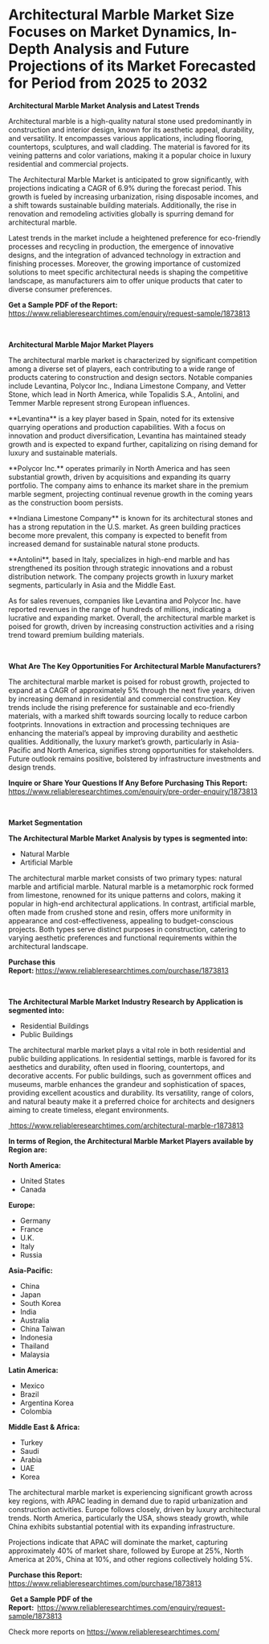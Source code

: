 <p><h1>Architectural Marble Market Size Focuses on Market Dynamics, In-Depth Analysis and Future Projections of its Market Forecasted for Period from 2025 to 2032</h1></p><p><strong>Architectural Marble Market Analysis and Latest Trends</strong></p>
<p><p>Architectural marble is a high-quality natural stone used predominantly in construction and interior design, known for its aesthetic appeal, durability, and versatility. It encompasses various applications, including flooring, countertops, sculptures, and wall cladding. The material is favored for its veining patterns and color variations, making it a popular choice in luxury residential and commercial projects.</p><p>The Architectural Marble Market is anticipated to grow significantly, with projections indicating a CAGR of 6.9% during the forecast period. This growth is fueled by increasing urbanization, rising disposable incomes, and a shift towards sustainable building materials. Additionally, the rise in renovation and remodeling activities globally is spurring demand for architectural marble. </p><p>Latest trends in the market include a heightened preference for eco-friendly processes and recycling in production, the emergence of innovative designs, and the integration of advanced technology in extraction and finishing processes. Moreover, the growing importance of customized solutions to meet specific architectural needs is shaping the competitive landscape, as manufacturers aim to offer unique products that cater to diverse consumer preferences.</p></p>
<p><strong>Get a Sample PDF of the Report:&nbsp;</strong> <a href="https://www.reliableresearchtimes.com/enquiry/request-sample/1873813?utm_campaign=2629&utm_medium=2&utm_source=Github&utm_content=ia&utm_term=31032025&utm_id=architectural-marble">https://www.reliableresearchtimes.com/enquiry/request-sample/1873813</a></p>
<p>&nbsp;</p>
<p><strong>Architectural Marble Major Market Players</strong></p>
<p><p>The architectural marble market is characterized by significant competition among a diverse set of players, each contributing to a wide range of products catering to construction and design sectors. Notable companies include Levantina, Polycor Inc., Indiana Limestone Company, and Vetter Stone, which lead in North America, while Topalidis S.A., Antolini, and Temmer Marble represent strong European influences.</p><p>**Levantina** is a key player based in Spain, noted for its extensive quarrying operations and production capabilities. With a focus on innovation and product diversification, Levantina has maintained steady growth and is expected to expand further, capitalizing on rising demand for luxury and sustainable materials.</p><p>**Polycor Inc.** operates primarily in North America and has seen substantial growth, driven by acquisitions and expanding its quarry portfolio. The company aims to enhance its market share in the premium marble segment, projecting continual revenue growth in the coming years as the construction boom persists.</p><p>**Indiana Limestone Company** is known for its architectural stones and has a strong reputation in the U.S. market. As green building practices become more prevalent, this company is expected to benefit from increased demand for sustainable natural stone products.</p><p>**Antolini**, based in Italy, specializes in high-end marble and has strengthened its position through strategic innovations and a robust distribution network. The company projects growth in luxury market segments, particularly in Asia and the Middle East.</p><p>As for sales revenues, companies like Levantina and Polycor Inc. have reported revenues in the range of hundreds of millions, indicating a lucrative and expanding market. Overall, the architectural marble market is poised for growth, driven by increasing construction activities and a rising trend toward premium building materials.</p></p>
<p>&nbsp;</p>
<p><strong>What Are The Key Opportunities For Architectural Marble Manufacturers?</strong></p>
<p><p>The architectural marble market is poised for robust growth, projected to expand at a CAGR of approximately 5% through the next five years, driven by increasing demand in residential and commercial construction. Key trends include the rising preference for sustainable and eco-friendly materials, with a marked shift towards sourcing locally to reduce carbon footprints. Innovations in extraction and processing techniques are enhancing the material’s appeal by improving durability and aesthetic qualities. Additionally, the luxury market’s growth, particularly in Asia-Pacific and North America, signifies strong opportunities for stakeholders. Future outlook remains positive, bolstered by infrastructure investments and design trends.</p></p>
<p><strong>Inquire or Share Your Questions If Any Before Purchasing This Report:</strong> <a href="https://www.reliableresearchtimes.com/enquiry/pre-order-enquiry/1873813?utm_campaign=2629&utm_medium=2&utm_source=Github&utm_content=ia&utm_term=31032025&utm_id=architectural-marble">https://www.reliableresearchtimes.com/enquiry/pre-order-enquiry/1873813</a></p>
<p>&nbsp;</p>
<p><strong>Market Segmentation</strong></p>
<p><strong>The Architectural Marble Market Analysis by types is segmented into:</strong></p>
<p><ul><li>Natural Marble</li><li>Artificial Marble</li></ul></p>
<p><p>The architectural marble market consists of two primary types: natural marble and artificial marble. Natural marble is a metamorphic rock formed from limestone, renowned for its unique patterns and colors, making it popular in high-end architectural applications. In contrast, artificial marble, often made from crushed stone and resin, offers more uniformity in appearance and cost-effectiveness, appealing to budget-conscious projects. Both types serve distinct purposes in construction, catering to varying aesthetic preferences and functional requirements within the architectural landscape.</p></p>
<p><strong>Purchase this Report:&nbsp;</strong><a href="https://www.reliableresearchtimes.com/purchase/1873813?utm_campaign=2629&utm_medium=2&utm_source=Github&utm_content=ia&utm_term=31032025&utm_id=architectural-marble">https://www.reliableresearchtimes.com/purchase/1873813</a></p>
<p>&nbsp;</p>
<p><strong>The Architectural Marble Market Industry Research by Application is segmented into:</strong></p>
<p><ul><li>Residential Buildings</li><li>Public Buildings</li></ul></p>
<p><p>The architectural marble market plays a vital role in both residential and public building applications. In residential settings, marble is favored for its aesthetics and durability, often used in flooring, countertops, and decorative accents. For public buildings, such as government offices and museums, marble enhances the grandeur and sophistication of spaces, providing excellent acoustics and durability. Its versatility, range of colors, and natural beauty make it a preferred choice for architects and designers aiming to create timeless, elegant environments.</p></p>
<p><a href="https://www.reliableresearchtimes.com/architectural-marble-r1873813?utm_campaign=2629&utm_medium=2&utm_source=Github&utm_content=ia&utm_term=31032025&utm_id=architectural-marble">&nbsp;https://www.reliableresearchtimes.com/architectural-marble-r1873813</a></p>
<p><strong>In terms of Region, the Architectural Marble Market Players available by Region are:</strong></p>
<p>
    <p> <strong> North America: </strong>
        <ul>
            <li>United States</li>
            <li>Canada</li>
        </ul>
        </p> 
    <p> <strong> Europe: </strong>
        <ul>
            <li>Germany</li>
            <li>France</li>
            <li>U.K.</li>
            <li>Italy</li>
            <li>Russia</li>
        </ul>
        </p> 
    <p> <strong> Asia-Pacific: </strong>
        <ul>
            <li>China</li>
            <li>Japan</li>
            <li>South Korea</li>
            <li>India</li>
            <li>Australia</li>
            <li>China Taiwan</li>
            <li>Indonesia</li>
            <li>Thailand</li>
            <li>Malaysia</li>
        </ul>
        </p> 
    <p> <strong> Latin America: </strong>
        <ul>
            <li>Mexico</li>
            <li>Brazil</li>
            <li>Argentina Korea</li>
            <li>Colombia</li>
        </ul>
        </p> 
    <p> <strong> Middle East & Africa: </strong>
        <ul>
            <li>Turkey</li>
            <li>Saudi</li>
            <li>Arabia</li>
            <li>UAE</li>
            <li>Korea</li>
        </ul>
    </p>
    </p>
<p><p>The architectural marble market is experiencing significant growth across key regions, with APAC leading in demand due to rapid urbanization and construction activities. Europe follows closely, driven by luxury architectural trends. North America, particularly the USA, shows steady growth, while China exhibits substantial potential with its expanding infrastructure. </p><p>Projections indicate that APAC will dominate the market, capturing approximately 40% of market share, followed by Europe at 25%, North America at 20%, China at 10%, and other regions collectively holding 5%.</p></p>
<p><strong>Purchase this Report: </strong><a href="https://www.reliableresearchtimes.com/purchase/1873813?utm_campaign=2629&utm_medium=2&utm_source=Github&utm_content=ia&utm_term=31032025&utm_id=architectural-marble">https://www.reliableresearchtimes.com/purchase/1873813</a></p>
<p>&nbsp;<strong>Get a Sample PDF of the Report:&nbsp;&nbsp;</strong><a href="https://www.reliableresearchtimes.com/enquiry/request-sample/1873813?utm_campaign=2629&utm_medium=2&utm_source=Github&utm_content=ia&utm_term=31032025&utm_id=architectural-marble">https://www.reliableresearchtimes.com/enquiry/request-sample/1873813</a></p>
<p><strong></strong></p>
<p>Check more reports on <a href="https://www.reliableresearchtimes.com/?utm_campaign=2629&utm_medium=2&utm_source=Github&utm_content=ia&utm_term=31032025&utm_id=architectural-marble">https://www.reliableresearchtimes.com/</a></p>